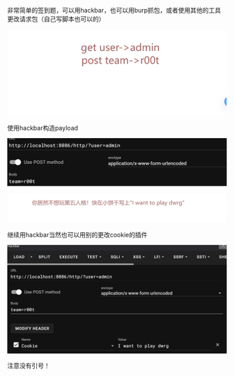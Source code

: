 非常简单的签到题，可以用hackbar，也可以用burp抓包，或者使用其他的工具更改请求包（自己写脚本也可以的）

![image-20240521141246569](img\image-20240521141246569.png)

使用hackbar构造payload

![image-20240521141350052](img\image-20240521141350052.png)

![image-20240521141417110](img\image-20240521141417110.png)

继续用hackbar当然也可以用别的更改cookie的插件

![image-20240521141509694](img\image-20240521141509694.png)

注意没有引号！